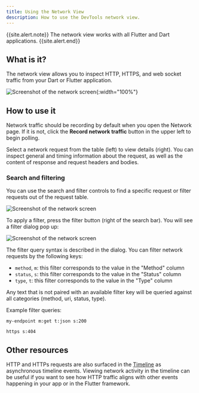 ```yaml
---
title: Using the Network View
description: How to use the DevTools network view.
---
```


{{site.alert.note}}
  The network view works with all Flutter and Dart applications.
{{site.alert.end}}

## What is it?

The network view allows you to inspect HTTP, HTTPS, and web socket traffic from
your Dart or Flutter application.

![Screenshot of the network screen](/assets/images/docs/tools/devtools/network-screen.png){:width="100%"}

## How to use it

Network traffic should be recording by default when you open the Network page.
If it is not, click the **Record network traffic** button in the upper left to
begin polling.

Select a network request from the table (left) to view details (right). You can
inspect general and timing information about the request, as well as the content
of response and request headers and bodies.

### Search and filtering

You can use the search and filter controls to find a specific request or filter
requests out of the request table.

![Screenshot of the network screen](/assets/images/docs/tools/devtools/network-search-and-filter.png)

To apply a filter, press the filter button (right of the search bar). You will
see a filter dialog pop up:

![Screenshot of the network screen](/assets/images/docs/tools/devtools/network-filter-dialog.png)

The filter query syntax is described in the dialog. You can filter network
requests by the following keys:
* `method`, `m`: this filter corresponds to the value in the "Method" column
* `status`, `s`: this filter corresponds to the value in the "Status" column
* `type`, `t`: this filter corresponds to the value in the "Type" column

Any text that is not paired with an available filter key will be queried against
all categories (method, uri, status, type).

Example filter queries:
```
my-endpoint m:get t:json s:200
```
```
https s:404
```

## Other resources

HTTP and HTTPs requests are also surfaced in the [Timeline][timeline] as
asynchronous timeline events. Viewing network activity in the timeline can be
useful if you want to see how HTTP traffic aligns with other events happening
in your app or in the Flutter framework.

[timeline]:/development/tools/devtools/performance#timeline-events-chart
